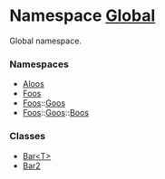 # Namespace [Global](namespace__Global.md)


Global namespace.
### Namespaces
- [Aloos](namespaceAloos.md)
- [Foos](namespaceFoos.md)
- [Foos](namespaceFoos.md)::[Goos](namespaceFoos_1_1Goos.md)
- [Foos](namespaceFoos.md)::[Goos](namespaceFoos_1_1Goos.md)::[Boos](namespaceFoos_1_1Goos_1_1Boos.md)
### Classes
- [Bar&lt;T&gt;](classBar.md)
- [Bar2](classBar2.md)
